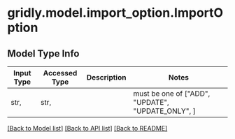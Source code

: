 # gridly.model.import_option.ImportOption

## Model Type Info
Input Type | Accessed Type | Description | Notes
------------ | ------------- | ------------- | -------------
str,  | str,  |  | must be one of ["ADD", "UPDATE", "UPDATE_ONLY", ] 

[[Back to Model list]](../../README.md#documentation-for-models) [[Back to API list]](../../README.md#documentation-for-api-endpoints) [[Back to README]](../../README.md)

